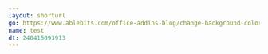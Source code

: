 ```yaml
---
layout: shorturl
go: https://www.ablebits.com/office-addins-blog/change-background-color-excel-based-on-cell-value/#:~:text=In%20the%20%22New%20Formatting%20Rule,background%20color%20of%20blank%20cells.
name: test
dt: 240415093913
---
```

